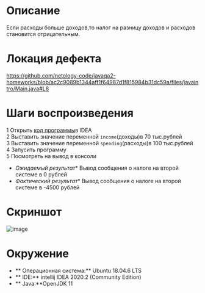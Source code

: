 # Описание

Если расходы больше доходов,то налог на разницу доходов и расходов становится отрицательным.

# Локация дефекта

https://github.com/netology-code/javaqa2-homeworks/blob/ac2c9089b1344aff1f64987d1f815984b31dc59a/files/javaintro/Main.java#L8

# Шаги воспроизведения

1 Открыть [код программы](https://github.com/netology-code/javaqa2-homeworks/blob/main/files/javaintro/Main.java)в IDEA<br>
2 Выставить значение переменной `income`(доходы)в 70 тыс.рублей<br>
3 Выставить значение переменной `spending`(расходы)в 100 тыс.рублей<br>
4 Запусить программу <br>
5 Посмотреть на вывод в консоли<br> 

* _Ожидаемый результат_* Вывод сообщения о налоге на второй системе в 0 рублей
* _Фактический результат_* Вывод сообщения о налоге на второй системе в -4500 рублей

# Скриншот

![image](https://user-images.githubusercontent.com/53707586/145557840-220772cb-2e3b-4a9e-80ba-4a495df60916.png)

# Окружение 

* ** Операционная система:** Ubuntu 18.04.6 LTS
* ** IDE:** intellij IDEA 2020.2 (Community Edition)
* ** Java:**OpenJDK 11